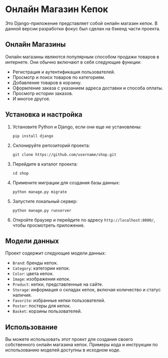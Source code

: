 # Онлайн Магазин Кепок

Это Django-приложение представляет собой онлайн магазин кепок. В данной версии разработки фокус был сделан на бэкенд части проекта.

## Онлайн Магазины

Онлайн магазины являются популярным способом продажи товаров в интернете. Они обычно включают в себя следующие функции:

- Регистрация и аутентификация пользователей.
- Просмотр и поиск товаров по категориям.
- Добавление товаров в корзину.
- Оформление заказа с указанием адреса доставки и способа оплаты.
- Просмотр истории заказов.
- И многое другое.

## Установка и настройка

1. Установите Python и Django, если они еще не установлены:
    ```
    pip install django
    ```

2. Склонируйте репозиторий проекта:
    ```
    git clone https://github.com/username/shop.git
    ```

3. Перейдите в каталог проекта:
    ```
    cd shop
    ```

4. Примените миграции для создания базы данных:
    ```
    python manage.py migrate
    ```

5. Запустите локальный сервер:
    ```
    python manage.py runserver
    ```

6. Откройте браузер и перейдите по адресу `http://localhost:8000/`, чтобы просмотреть приложение.

## Модели данных

Проект содержит следующие модели данных:

- `Brand`: бренды кепок.
- `Category`: категории кепок.
- `Color`: цвета кепок.
- `Image`: изображения кепок.
- `Product`: кепки, представленные на сайте.
- `Storage`: информация о складах кепок, включая количество и статус наличия.
- `Favorite`: избранные кепки пользователей.
- `Poster`: постеры для кепок.
- `Basket`: корзины пользователей.

## Использование

Вы можете использовать этот проект для создания своего собственного онлайн магазина кепок. Примеры кода и инструкции по использованию моделей доступны в исходном коде.
